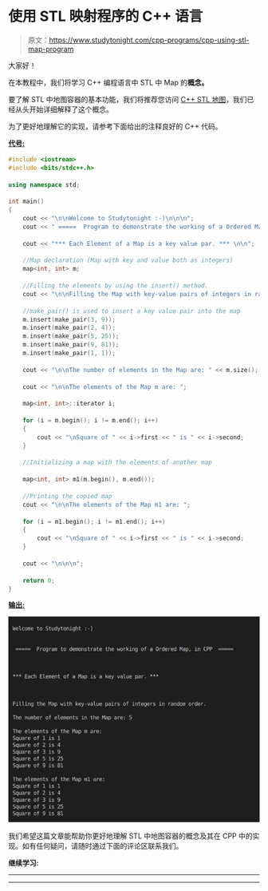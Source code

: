 # 使用 STL 映射程序的 C++ 语言

> 原文：<https://www.studytonight.com/cpp-programs/cpp-using-stl-map-program>

大家好！

在本教程中，我们将学习 C++ 编程语言中 STL 中 Map 的**概念。**

要了解 STL 中地图容器的基本功能，我们将推荐您访问 [C++ STL 地图](https://www.studytonight.com/cpp/stl/stl-container-map)，我们已经从头开始详细解释了这个概念。

为了更好地理解它的实现，请参考下面给出的注释良好的 C++ 代码。

<u>**代号:**</u>

```cpp
#include <iostream>
#include <bits/stdc++.h>

using namespace std;

int main()
{
    cout << "\n\nWelcome to Studytonight :-)\n\n\n";
    cout << " =====  Program to demonstrate the working of a Ordered Map, in CPP  ===== \n\n\n\n";

    cout << "*** Each Element of a Map is a key value par. *** \n\n";

    //Map declaration (Map with key and value both as integers)
    map<int, int> m;

    //Filling the elements by using the insert() method.
    cout << "\n\nFilling the Map with key-value pairs of integers in random order."; //Map automatically stores them in increasing order of keys

    //make_pair() is used to insert a key value pair into the map
    m.insert(make_pair(3, 9));
    m.insert(make_pair(2, 4));
    m.insert(make_pair(5, 25));
    m.insert(make_pair(9, 81));
    m.insert(make_pair(1, 1));

    cout << "\n\nThe number of elements in the Map are: " << m.size();

    cout << "\n\nThe elements of the Map m are: ";

    map<int, int>::iterator i;

    for (i = m.begin(); i != m.end(); i++)
    {
        cout << "\nSquare of " << i->first << " is " << i->second;
    }

    //Initializing a map with the elements of another map

    map<int, int> m1(m.begin(), m.end());

    //Printing the copied map
    cout << "\n\nThe elements of the Map m1 are: ";

    for (i = m1.begin(); i != m1.end(); i++)
    {
        cout << "\nSquare of " << i->first << " is " << i->second;
    }

    cout << "\n\n\n";

    return 0;
} 
```

<u>**输出:**</u>

![C++ Using Map program](img/b2d17dbd0afbf7c792ca46e3ff3eaecd.png)

我们希望这篇文章能帮助你更好地理解 STL 中地图容器的概念及其在 CPP 中的实现。如有任何疑问，请随时通过下面的评论区联系我们。

**继续学习:**

* * *

* * *